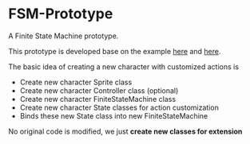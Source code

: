 # FSM-Prototype
A Finite State Machine prototype.

This prototype is developed base on the example [here](http://www.ai-junkie.com/architecture/state_driven/tut_state3.html) and [here](https://sourcemaking.com/design_patterns/state/java/5).

The basic idea of creating a new character with customized actions is
- Create new character Sprite class
- Create new character Controller class (optional)
- Create new character FiniteStateMachine class
- Create new character State classes for action customization
- Binds these new State class into new FiniteStateMachine

No original code is modified, we just **create new classes for extension**
